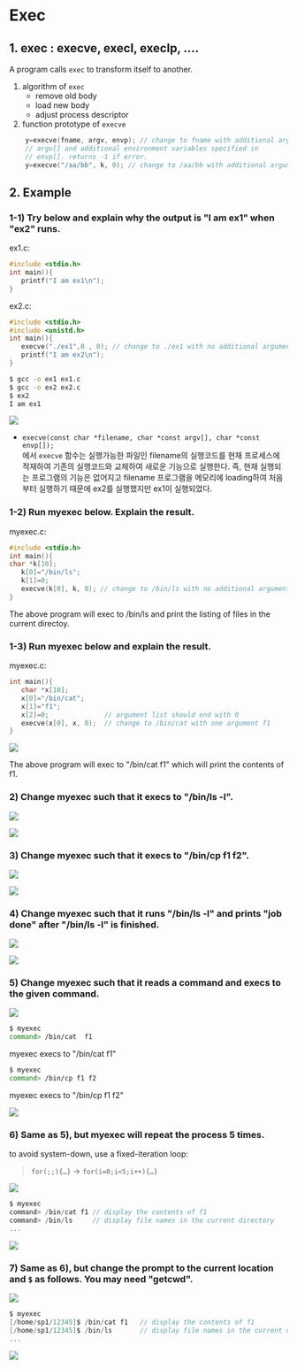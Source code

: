 # Exec

## 1. exec : execve, execl, execlp, ....

A program calls `exec` to transform itself to another.

1. algorithm of `exec`
   - remove old body
   - load new body
   - adjust process descriptor
2. function prototype of `execve`

```c
    y=execve(fname, argv, envp); // change to fname with additional arguments specified in
    // argv[] and additional environment variables specified in
    // envp[]. returns -1 if error.
    y=execve("/aa/bb", k, 0); // change to /aa/bb with additional arguments in k
```

## 2. Example

### 1-1) Try below and explain why the output is "I am ex1" when "ex2" runs.

ex1.c:

```c
#include <stdio.h>
int main(){
   printf("I am ex1\n");
}
```

ex2.c:

```c
#include <stdio.h>
#include <unistd.h>
int main(){
   execve("./ex1",0 , 0); // change to ./ex1 with no additional argument
   printf("I am ex2\n");
}
```

```bash
$ gcc -o ex1 ex1.c
$ gcc -o ex2 ex2.c
$ ex2
I am ex1
```

![](img/1.png)

- `execve(const char *filename, char *const argv[], char *const envp[]);`<br>
  에서 `execve` 함수는 실행가능한 파일인 filename의 실행코드를 현재 프로세스에 적재하여 기존의 실행코드와 교체하여 새로운 기능으로 실행한다. 즉, 현재 실행되는 프로그램의 기능은 없어지고 filename 프로그램을 메모리에 loading하여 처음부터 실행하기 때문에 ex2를 실행했지만 ex1이 실행되었다.

### 1-2) Run myexec below. Explain the result.

myexec.c:

```c
#include <stdio.h>
int main(){
char *k[10];
   k[0]="/bin/ls";
   k[1]=0;
   execve(k[0], k, 0); // change to /bin/ls with no additional argument
}
```

The above program will exec to /bin/ls and print the listing of files in the current directoy.

### 1-3) Run myexec below and explain the result.

myexec.c:

```c
int main(){
   char *x[10];
   x[0]="/bin/cat";
   x[1]="f1";
   x[2]=0;              // argument list should end with 0
   execve(x[0], x, 0);  // change to /bin/cat with one argument f1
}
```

![](img/2.png)

The above program will exec to "/bin/cat f1" which will print the contents of f1.

### 2) Change myexec such that it execs to "/bin/ls -l".

![](img/3.png)

![](img/4.png)

### 3) Change myexec such that it execs to "/bin/cp f1 f2".

![](img/6.png)

![](img/5.png)

### 4) Change myexec such that it runs "/bin/ls -l" and prints "job done" after "/bin/ls -l" is finished.

![](img/8.png)

![](img/7.png)

### 5) Change myexec such that it reads a command and execs to the given command.

![](img/10.png)

```bash
$ myexec
command> /bin/cat  f1
```

myexec execs to "/bin/cat f1"

```bash
$ myexec
command> /bin/cp f1 f2
```

myexec execs to "/bin/cp f1 f2"

![](img/9.png)

### 6) Same as 5), but myexec will repeat the process 5 times.

to avoid system-down, use a fixed-iteration loop:<br>

> `for(;;){…}` -> `for(i=0;i<5;i++){…}`<br>

![](img/12.png)

```c
$ myexec
command> /bin/cat f1 // display the contents of f1
command> /bin/ls     // display file names in the current directory
...
```

![](img/11.png)

### 7) Same as 6), but change the prompt to the current location and `$` as follows. You may need "getcwd".

![](img/14.png)

```c
$ myexec
[/home/sp1/12345]$ /bin/cat f1   // display the contents of f1
[/home/sp1/12345]$ /bin/ls       // display file names in the current directory
...
```

![](img/13.png)
